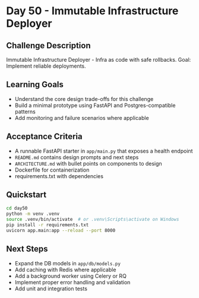 # Day 50 - Immutable Infrastructure Deployer

## Challenge Description
Immutable Infrastructure Deployer - Infra as code with safe rollbacks. Goal: Implement reliable deployments.

## Learning Goals
- Understand the core design trade-offs for this challenge
- Build a minimal prototype using FastAPI and Postgres-compatible patterns
- Add monitoring and failure scenarios where applicable

## Acceptance Criteria
- A runnable FastAPI starter in `app/main.py` that exposes a health endpoint
- `README.md` contains design prompts and next steps
- `ARCHITECTURE.md` with bullet points on components to design
- Dockerfile for containerization
- requirements.txt with dependencies

## Quickstart
```bash
cd day50
python -m venv .venv
source .venv/bin/activate  # or .venv\Scripts\activate on Windows
pip install -r requirements.txt
uvicorn app.main:app --reload --port 8000
```

## Next Steps
- Expand the DB models in `app/db/models.py`
- Add caching with Redis where applicable
- Add a background worker using Celery or RQ
- Implement proper error handling and validation
- Add unit and integration tests
